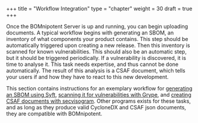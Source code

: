 +++
title = "Workflow Integration"
type = "chapter"
weight = 30
draft = true
+++

Once the BOMnipotent Server is up and running, you can begin uploading documents. A typical workflow begins with generating an SBOM, an inventory of what components your product contains. This step should be automatically triggered upon creating a new release. Then this inventory is scanned for known vulnerabilities. This should also be an automatic step, but it should be triggered periodically. If a vulnerability is discovered, it is time to analyse it. This task needs expertise, and thus cannot be done automatically. The result of this analysis is a CSAF document, which tells your users if and how they have to react to this new development.

This section contains instructions for an exemplary workflow for [generating an SBOM using Syft](/integration/syft), [scanning it for vulnerabilities with Grype](/integration/grype), and [creating CSAF documents with secvisogram](/integration/secvisogram). Other programs exists for these tasks, and as long as they produce valid CycloneDX and CSAF json documents, they are compatible with BOMnipotent.
